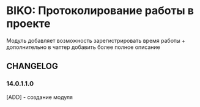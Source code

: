 # BIKO: Протоколирование работы в проекте

Модуль добавляет возможность зарегистрировать время работы + дополнительно в чаттер добавить более полное описание

## CHANGELOG
### 14.0.1.1.0
[ADD] - создание модуля